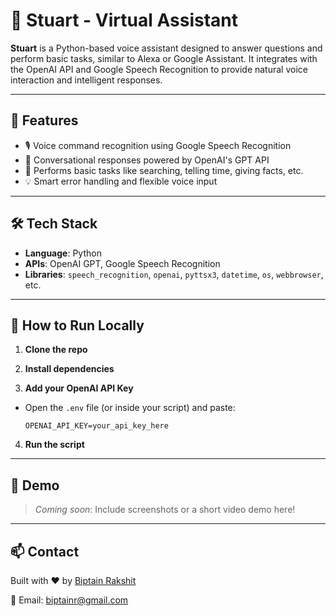 # 🤖 Stuart - Virtual Assistant

**Stuart** is a Python-based voice assistant designed to answer questions and perform basic tasks, similar to Alexa or Google Assistant. It integrates with the OpenAI API and Google Speech Recognition to provide natural voice interaction and intelligent responses.

---

## 🔧 Features

- 🎙️ Voice command recognition using Google Speech Recognition
- 💬 Conversational responses powered by OpenAI's GPT API
- 🔄 Performs basic tasks like searching, telling time, giving facts, etc.
- 💡 Smart error handling and flexible voice input

---

## 🛠️ Tech Stack

- **Language**: Python
- **APIs**: OpenAI GPT, Google Speech Recognition
- **Libraries**: `speech_recognition`, `openai`, `pyttsx3`, `datetime`, `os`, `webbrowser`, etc.

---

## 🚀 How to Run Locally

1. **Clone the repo**  

2. **Install dependencies**
3. **Add your OpenAI API Key**  
- Open the `.env` file (or inside your script) and paste:
  ```
  OPENAI_API_KEY=your_api_key_here
  ```

4. **Run the script**  
---

## 📸 Demo

> _Coming soon_: Include screenshots or a short video demo here!

---

## 📫 Contact

Built with ❤️ by [Biptain Rakshit](https://www.linkedin.com/in/biptain-rakshit-6a7b16264) 

📧 Email: biptainr@gmail.com




